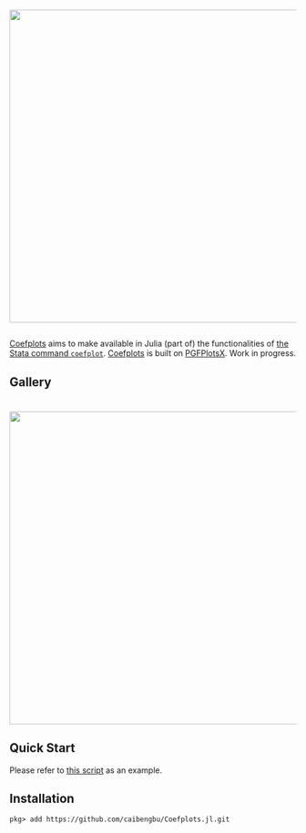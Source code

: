 <h1>
  <p align="center">
    <img width="550" src="https://raw.githubusercontent.com/caibengbu/Coefplots.jl/main/assets/logo.svg">
  </p>
</h1>


[Coefplots](https://github.com/caibengbu/Coefplots.jl) aims to make available in Julia (part of) the functionalities of [the Stata command `coefplot`](http://repec.sowi.unibe.ch/stata/coefplot/getting-started.html). [Coefplots](https://github.com/caibengbu/Coefplots.jl) is built on [PGFPlotsX](https://github.com/KristofferC/PGFPlotsX.jl/tree/ada03510396af592e05b2e382a0c12ce37ee3cc8). Work in progress.

## Gallery
<h1>
  <p align="center">
    <img width="550" src="https://raw.githubusercontent.com/caibengbu/Coefplots.jl/reform/assets/esplot.svg">
  </p>
</h1>

## Quick Start

Please refer to [this script](test/test.jl) as an example.

## Installation
```
pkg> add https://github.com/caibengbu/Coefplots.jl.git
```
